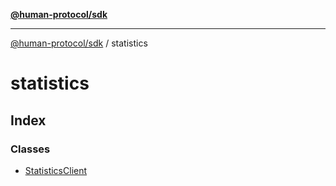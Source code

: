 [**@human-protocol/sdk**](../README.md)

***

[@human-protocol/sdk](../modules.md) / statistics

# statistics

## Index

### Classes

- [StatisticsClient](classes/StatisticsClient.md)
